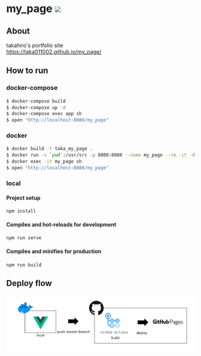 # my_page ![](https://github.com/taka011002/my_page/workflows/production-deploy/badge.svg)

## About
takahiro's portfolio site  
https://taka011002.github.io/my_page/

## How to run

### docker-compose 
```bash
$ docker-compose build
$ docker-compose up -d
$ docker-compose exec app sh
$ open "http://localhost:8080/my_page"
```

### docker
```bash
$ docker build -t taka_my_page .
$ docker run -v `pwd`:/usr/src -p 8080:8080 --name my_page --rm -it -d taka_my_page
$ docker exec -it my_page sh
$ open "http://localhost:8080/my_page"
```

### local

#### Project setup
```
npm install
```

#### Compiles and hot-reloads for development
```
npm run serve
```

#### Compiles and minifies for production
```
npm run build
```

## Deploy flow
![deploy_flow](deploy_flow.png)